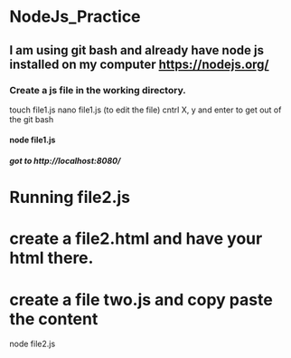 # NodeJs_Practice
## I am using git bash and already have node js installed on my computer https://nodejs.org/
### Create a js file in the working directory.
touch file1.js
nano file1.js (to edit the file)
cntrl X, y and enter to get out of the git bash
#### node file1.js
##### got to http://localhost:8080/
# Running file2.js
# create a file2.html and have your html there.
# create a file two.js and copy paste the content
node file2.js
